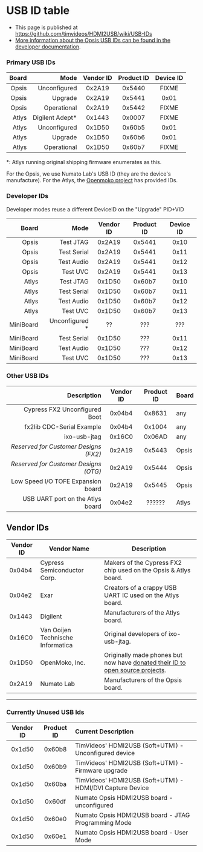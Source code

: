 # USB ID table

 * This page is published at https://github.com/timvideos/HDMI2USB/wiki/USB-IDs
 * [More information about the Opsis USB IDs can be found in the developer documentation](https://opsis.hdmi2usb.tv/getting-started/usb-ids.html).

### Primary USB IDs

| Board |    Mode        | Vendor ID | Product ID | Device ID  |
| -----:| --------------:|:---------:|:----------:|:----------:|
| Opsis | Unconfigured   | 0x2A19    | 0x5440     | FIXME      |
| Opsis | Upgrade        | 0x2A19    | 0x5441     | 0x01       |
| Opsis | Operational    | 0x2A19    | 0x5442     | FIXME      |
| Atlys | Digilent Adept*| 0x1443    | 0x0007     | FIXME      |
| Atlys | Unconfigured   | 0x1D50    | 0x60b5     | 0x01       |
| Atlys | Upgrade        | 0x1D50    | 0x60b6     | 0x01       |
| Atlys | Operational    | 0x1D50    | 0x60b7     | FIXME      |

 *: Atlys running original shipping firmware enumerates as this.

For the Opsis, we use Numato Lab's USB ID (they are  the device's manufacture).
For the Atlys, the [Openmoko project](http://wiki.openmoko.org/wiki/USB_Product_IDs#Assigned.2FAllocated_Openmoko_USB_Product_IDs) has provided IDs.

### Developer IDs

Developer modes reuse a different DeviceID on the "Upgrade" PID+VID

| Board |    Mode        | Vendor ID | Product ID | Device ID  |
| -----:| --------------:|:---------:|:----------:|:----------:|
| Opsis | Test JTAG      | 0x2A19    | 0x5441     | 0x10       |
| Opsis | Test Serial    | 0x2A19    | 0x5441     | 0x11       |
| Opsis | Test Audio     | 0x2A19    | 0x5441     | 0x12       |
| Opsis | Test UVC       | 0x2A19    | 0x5441     | 0x13       |
| Atlys | Test JTAG      | 0x1D50    | 0x60b7     | 0x10       |
| Atlys | Test Serial    | 0x1D50    | 0x60b7     | 0x11       |
| Atlys | Test Audio     | 0x1D50    | 0x60b7     | 0x12       |
| Atlys | Test UVC       | 0x1D50    | 0x60b7     | 0x13       |
| MiniBoard | Unconfigured * | ??        | ???     | ???        |
| MiniBoard | Test Serial    | 0x1D50    | ???     | 0x11       |
| MiniBoard | Test Audio     | 0x1D50    | ???     | 0x12       |
| MiniBoard | Test UVC       | 0x1D50    | ???     | 0x13       |

### Other USB IDs

| Description                                   | Vendor ID | Product ID | Board |
| ---------------------------------------------:|:---------:|:----------:|:------|
|                 Cypress FX2 Unconfigured Boot | 0x04b4    | 0x8631     | any   |
|                     fx2lib CDC-Serial Example | 0x04b4    | 0x1004     | any   |
|                                  ixo-usb-jtag | 0x16C0    | 0x06AD     | any   |
|         *Reserved for Customer Designs (FX2)* | 0x2A19    | 0x5443     | Opsis |
|         *Reserved for Customer Designs (OTG)* | 0x2A19    | 0x5444     | Opsis |
|            Low Speed I/O TOFE Expansion board | 0x2A19    | 0x5445     | Opsis |
|              USB UART port on the Atlys board | 0x04e2    | ??????     | Atlys |


## Vendor IDs

| Vendor ID | Vendor Name                       | Description |
| --------- | --------------------------------- | ------------------------- |
|  0x04b4   | Cypress Semiconductor Corp.       | Makers of the Cypress FX2 chip used on the Opsis & Atlys board. |
|  0x04e2   | Exar                              | Creators of a crappy USB UART IC used on the Atlys board. |
|  0x1443   | Digilent                          | Manufacturers of the Atlys board. |
|  0x16C0   | Van Ooijen Technische Informatica | Original developers of ixo-usb-jtag. |
|  0x1D50   | OpenMoko, Inc.                    | Originally made phones but now have [donated their ID to open source projects](http://wiki.openmoko.org/wiki/USB_Product_IDs). |
|  0x2A19   | Numato Lab                        | Manufacturers of the Opsis board. |

-------

### Currently Unused USB Ids

| Vendor ID | Product ID | Current Description |
|:---------:|:----------:|:------|
|  0x1d50   | 0x60b8     | TimVideos' HDMI2USB (Soft+UTMI) - Unconfigured device        |
|  0x1d50   | 0x60b9     | TimVideos' HDMI2USB (Soft+UTMI) - Firmware upgrade           |
|  0x1d50   | 0x60ba     | TimVideos' HDMI2USB (Soft+UTMI) - HDMI/DVI Capture Device    |
|  0x1d50   | 0x60df     | Numato Opsis HDMI2USB board - unconfigured                   |
|  0x1d50   | 0x60e0     | Numato Opsis HDMI2USB board - JTAG Programming Mode          |
|  0x1d50   | 0x60e1     | Numato Opsis HDMI2USB board - User Mode                      |

